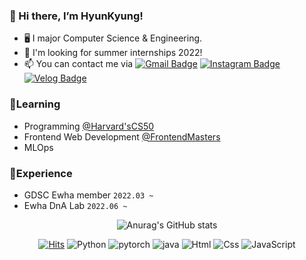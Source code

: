 ### 👋 Hi there, I’m HyunKyung!
- 🖥️ I major Computer Science & Engineering.
- 👀 I'm looking for summer internships 2022!
- 📫 You can contact me via [![Gmail Badge](https://img.shields.io/badge/Gmail-d14836?style=flat-square&logo=Gmail&logoColor=white&link=mailto:hhk@ewhain.net)](mailto:hhk@ewhain.net) [![Instagram Badge](http://img.shields.io/badge/-Instagram-black?style=flat-square&logo=instagram&logoColor=cd486b&link=https://www.instagram.com/gang_.r._.g)](https://www.instagram.com/gang_.r._.g) [![Velog Badge](http://img.shields.io/badge/-Velog-20c997?style=flat-square&logo=velog&logoColor=white&link=https://velog.io/@shining_arrow)](https://velog.io/@shining_arrow)


### 🌱Learning
- Programming [@Harvard'sCS50](https://www.youtube.com/c/cs50)
- Frontend Web Development [@FrontendMasters](https://frontendmasters.com/)
- MLOps
### 🌆Experience
- GDSC Ewha member `2022.03 ~`
- Ewha DnA Lab `2022.06 ~ `
<div align=center>
 
![Anurag's GitHub stats](https://github-readme-stats.vercel.app/api?username=HyunKyungHan&show_icons=true&theme=tokyonight)
 
 [![Hits](https://hits.seeyoufarm.com/api/count/incr/badge.svg?url=https%3A%2F%2Fgithub.com%2FHyunKyungHan&count_bg=%2395A4EF&title_bg=%23555555&icon=github.svg&icon_color=%23E7E7E7&title=hits&edge_flat=false)](https://hits.seeyoufarm.com) <img alt="Python" src ="https://img.shields.io/badge/Python-3776AB.svg?&style=for-the-badge&logo=Python&logoColor=white"/> <img alt="pytorch" src="https://img.shields.io/badge/Pytorch-EE4C2C.svg?style=for-the-badge&logo=Pytorch&logoColor=white"> <img alt="java" src="https://img.shields.io/badge/JAVA-007396?style=for-the-badge&logo=java&logoColor=white"> <img alt="Html" src ="https://img.shields.io/badge/HTML5-E34F26.svg?&style=for-the-badge&logo=HTML5&logoColor=white"/> <img alt="Css" src ="https://img.shields.io/badge/CSS3-1572B6.svg?&style=for-the-badge&logo=CSS3&logoColor=white"/> <img alt="JavaScript" src ="https://img.shields.io/badge/JavaScript-F7DF1E.svg?&style=for-the-badge&logo=JavaScript&logoColor=black"/>
 
</div>
 
<!---
HyunKyungHan/HyunKyungHan is a ✨ special ✨ repository because its `README.md` (this file) appears on your GitHub profile.
You can click the Preview link to take a look at your changes.
--->
